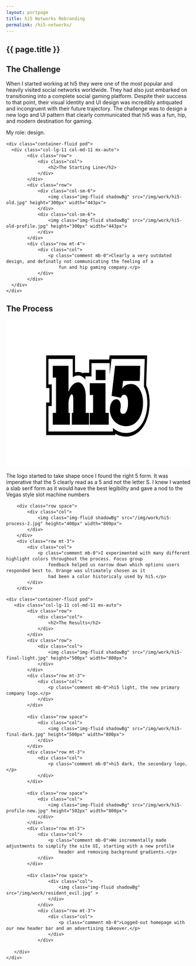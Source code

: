 ```yaml
---
layout: portpage
title: hi5 Networks Rebranding
permalink: /hi5-networks/
---
```

<section id="portfolioHero">
        <div class="container-fluid">
            <div class="row">
                <div class="col-lg-11 col-md-11 mx-auto">
                    <h1 class="text-center">{{ page.title }}</h1>
                </div>
            </div>
             <div class="row">
               <div class="bar mx-auto"></div> 
            </div> 
        </div>
    </section>
<section id="portfolioMain">
       
<!--the challenge-->

<div class="container-fluid pod">
   <div class="col-lg-11 col-md-11 mx-auto">
        <div class="row">
            <div class="col">
                <h2>The Challenge</h2>
                <p>When I started working at hi5 they were one of the most popular and heavily visited social networks
                    worldwide. They had also just embarked on transitioning into a complete social gaming platform. Despite their
                    success to that point, their visual identity and UI design was incredibly antiquated and incongruent with
                    their future trajectory. The challenge was to design a new logo and UI pattern that clearly communicated
                    that hi5 was a fun, hip, and modern destination for gaming.</p>
                    <p class="role">My role: design.</p>
            </div>
        </div>
   </div>
</div>

<!--the challenge end -->

<!--the starting line-->

    <div class="container-fluid pod">
      <div class="col-lg-11 col-md-11 mx-auto">
            <div class="row">
                <div class="col">
                    <h2>The Starting Line</h2>
                </div>
            </div>
            <div class="row">
                <div class="col-sm-6">
                    <img class="img-fluid shadowBg" src="/img/work/hi5-old.jpg" height="300px" width="443px">
                </div>
                <div class="col-sm-6">
                    <img class="img-fluid shadowBg" src="/img/work/hi5-old-profile.jpg" height="300px" width="443px">
                </div>
            </div>
            <div class="row mt-4">
                <div class="col">
                    <p class="comment mb-0">Clearly a very outdated design, and definatly not communicating the feeling of a
                        fun and hip gaming company.</p>
                </div>
            </div>
      </div>
    </div>

<!--the starting line end -->

<!--the process-->
<div class="container-fluid pod">
<div class="col-lg-11 col-md-11 mx-auto">
        <div class="row">
            <div class="col">
                <h2>The Process</h2>
            </div>
        </div>
        <div class="row">
            <div class="col">
                <img class="img-fluid shadowBg" src="/img/work/hi5-process-1.jpg" height="400px" width="800px">
            </div>
        </div>
        <div class="row mt-3">
            <div class="col">
                <p class="comment mb-0">The logo started to take shape once I found the right 5 form. It was imperative that
                    the 5 clearly read as a 5 and not the letter S. I knew I wanted a slab serif form as it would have the best
                    legibility and gave a nod to the Vegas style slot machine numbers</p>
            </div>
        </div>
    
        <div class="row space">
            <div class="col">
                <img class="img-fluid shadowBg" src="/img/work/hi5-process-2.jpg" height="400px" width="800px">
            </div>
        </div>
        <div class="row mt-3">
            <div class="col">
                <p class="comment mb-0">I experimented with many different highlight colors throughout the process. Focus group
                    feedback helped us narrow down which options users responded best to. Orange was ultimately chosen as it
                    had been a color historicaly used by hi5.</p>
            </div>
        </div>
</div>
</div>
<!--the process end-->

<!--the final product-->

    <div class="container-fluid pod">
       <div class="col-lg-11 col-md-11 mx-auto">
            <div class="row">
                <div class="col">
                    <h2>The Results</h2>
                </div>
            </div>
            <div class="row">
                <div class="col">
                    <img class="img-fluid shadowBg" src="/img/work/hi5-final-light.jpg" height="500px" width="800px">
                </div>
            </div>
            <div class="row mt-3">
                <div class="col">
                    <p class="comment mb-0">hi5 light, the new primary company logo.</p>
                </div>
            </div>
    
            <div class="row space">
                <div class="col">
                    <img class="img-fluid shadowBg" src="/img/work/hi5-final-dark.jpg" height="500px" width="800px">
                </div>
            </div>
            <div class="row mt-3">
                <div class="col">
                    <p class="comment mb-0">hi5 dark, the secondary logo.</p>
                </div>
            </div>
    
            <div class="row space">
                <div class="col">
                    <img class="img-fluid shadowBg" src="/img/work/hi5-profile-new.jpg" height="502px" width="800px">
                </div>
            </div>
            <div class="row mt-3">
                <div class="col">
                    <p class="comment mb-0">We incrementally made adjustments to simplify the site UI, starting with a new profile
                        header and removing background gradients.</p>
                </div>
            </div>

            <div class="row space">
                    <div class="col">
                        <img class="img-fluid shadowBg" src="/img/work/resident_evil.jpg" >
                    </div>
                </div>
                <div class="row mt-3">
                    <div class="col">
                        <p class="comment mb-0">Logged-out homepage with our new header bar and an advertising takeover.</p>
                    </div>
                </div>

       </div>
    </div>

<!--the final product end-->

</section>